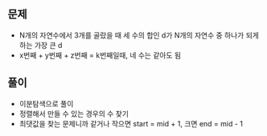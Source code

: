 ## 문제
- N개의 자연수에서 3개를 골랐을 때 세 수의 합인 d가 N개의 자연수 중 하나가 되게 하는 가장 큰 d
- x번째 + y번째 + z번째 = k번째일때, 네 수는 같아도 됨

## 풀이
- 이분탐색으로 풀이
- 정렬해서 만들 수 있는 경우의 수 찾기
- 최댓값을 찾는 문제니까 같거나 작으면 start = mid + 1, 크면 end = mid - 1
